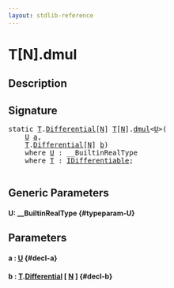 ```yaml
---
layout: stdlib-reference
---
```


# T\[N\]\.dmul

## Description





## Signature 

<pre>
<span class='code_keyword'>static</span> <a href="/stdlib-reference/types/array-0/index#typeparam-T" class="code_type">T</a>.<a href="/stdlib-reference/types/array-0/differential-0" class="code_type">Differential</a>[<a href="/stdlib-reference/types/array-0/index#decl-N" class="code_var">N</a>] <a href="/stdlib-reference/types/array-0/index#typeparam-T" class="code_type">T</a>[<a href="/stdlib-reference/types/array-0/index#decl-N" class="code_var">N</a>].<a href="/stdlib-reference/types/array-0/dmul">dmul</a>&lt;<a href="/stdlib-reference/types/array-0/dmul#typeparam-U" class="code_type">U</a>&gt;(
    <a href="/stdlib-reference/types/array-0/dmul#typeparam-U" class="code_type">U</a> <a href="/stdlib-reference/types/array-0/dmul#decl-a" class="code_param">a</a>,
    <a href="/stdlib-reference/types/array-0/index#typeparam-T" class="code_type">T</a>.<a href="/stdlib-reference/types/array-0/differential-0" class="code_type">Differential</a>[<a href="/stdlib-reference/types/array-0/index#decl-N" class="code_var">N</a>] <a href="/stdlib-reference/types/array-0/dmul#decl-b" class="code_param">b</a>)
    <span class='code_keyword'>where</span> <a href="/stdlib-reference/types/array-0/dmul#typeparam-U" class="code_type">U</a> : __BuiltinRealType
    <span class='code_keyword'>where</span> <a href="/stdlib-reference/types/array-0/index#typeparam-T" class="code_type">T</a> : <a href="/stdlib-reference/interfaces/idifferentiable-01/index" class="code_type">IDifferentiable</a>;

</pre>

## Generic Parameters

#### U: \_\_BuiltinRealType {#typeparam-U}

## Parameters

#### a  : [U](/stdlib-reference/types/array-0/dmul#typeparam-U) {#decl-a}
#### b  : [T](/stdlib-reference/types/array-0/index#typeparam-T)\.[Differential](/stdlib-reference/types/array-0/differential-0) \[ [N](/stdlib-reference/types/array-0/index#decl-N) \] {#decl-b}

